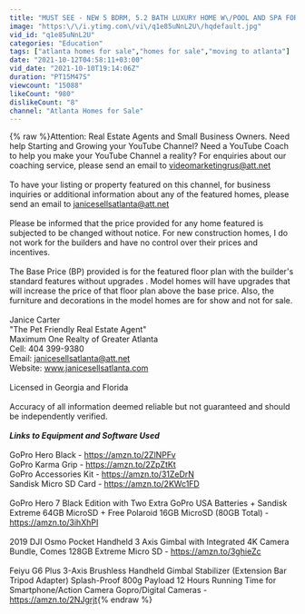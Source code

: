 ```yaml
---
title: "MUST SEE - NEW 5 BDRM, 5.2 BATH LUXURY HOME W\/POOL AND SPA FOR SALE IN ATLANTA"
image: "https:\/\/i.ytimg.com\/vi\/q1e85uNnL2U\/hqdefault.jpg"
vid_id: "q1e85uNnL2U"
categories: "Education"
tags: ["atlanta homes for sale","homes for sale","moving to atlanta"]
date: "2021-10-12T04:58:11+03:00"
vid_date: "2021-10-10T19:14:06Z"
duration: "PT15M47S"
viewcount: "15088"
likeCount: "980"
dislikeCount: "8"
channel: "Atlanta Homes for Sale"
---
```

{% raw %}Attention: Real Estate Agents and Small Business Owners. Need help Starting and Growing your YouTube Channel?  Need a YouTube Coach to help you make your YouTube Channel a reality? For enquiries about our coaching service, please send an email to videomarketingrus@att.net<br /><br />To have your listing or property featured on this channel, for business inquiries or additional information about any of the featured homes, please send an email to janicesellsatlanta@att.net<br /><br />Please be informed that the price provided for any home featured is subjected to be changed without notice.  For new construction homes, I do not work for the builders and have no control over their prices and incentives. <br /><br />The Base Price (BP) provided is for the featured floor plan with the builder's standard features without upgrades . Model homes will have upgrades that will increase the price of that floor plan above the base price. Also, the furniture and decorations in the model homes are for show and not for sale.<br /><br />Janice Carter <br />&quot;The Pet Friendly Real Estate Agent&quot;<br />Maximum One Realty of Greater Atlanta<br />Cell: 404 399-9380<br />Email: janicesellsatlanta@att.net<br />Website: www.janicesellsatlanta.com<br /> <br />Licensed in Georgia and Florida<br /> <br />Accuracy of all information deemed reliable but not guaranteed and should be independently verified.<br /><br />***Links to Equipment and Software Used***<br /><br />GoPro Hero Black - <a rel="nofollow" target="blank" href="https://amzn.to/2ZlNPFv">https://amzn.to/2ZlNPFv</a><br />GoPro Karma Grip - <a rel="nofollow" target="blank" href="https://amzn.to/2ZpZtKt">https://amzn.to/2ZpZtKt</a><br />GoPro Accessories Kit - <a rel="nofollow" target="blank" href="https://amzn.to/31ZeDrN">https://amzn.to/31ZeDrN</a><br />Sandisk Micro SD Card - <a rel="nofollow" target="blank" href="https://amzn.to/2KWc1FD">https://amzn.to/2KWc1FD</a><br /><br />GoPro Hero 7 Black Edition with Two Extra GoPro USA Batteries + Sandisk Extreme 64GB MicroSD + Free Polaroid 16GB MicroSD (80GB Total) - <a rel="nofollow" target="blank" href="https://amzn.to/3ihXhPI">https://amzn.to/3ihXhPI</a><br /><br />2019 DJI Osmo Pocket Handheld 3 Axis Gimbal with Integrated 4K Camera Bundle, Comes 128GB Extreme Micro SD - <a rel="nofollow" target="blank" href="https://amzn.to/3ghieZc">https://amzn.to/3ghieZc</a><br /><br />Feiyu G6 Plus 3-Axis Brushless Handheld Gimbal Stabilizer (Extension Bar Tripod Adapter) Splash-Proof 800g Payload 12 Hours Running Time for Smartphone/Action Camera Gopro/Digital Cameras - <a rel="nofollow" target="blank" href="https://amzn.to/2NJgrjt">https://amzn.to/2NJgrjt</a>{% endraw %}
